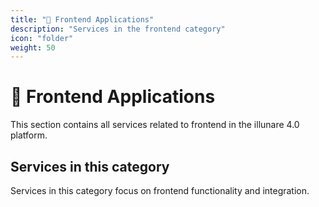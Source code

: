 ```yaml
---
title: "🎨 Frontend Applications"
description: "Services in the frontend category"
icon: "folder"
weight: 50
---
```


# 🎨 Frontend Applications

This section contains all services related to frontend in the illunare 4.0 platform.

## Services in this category

Services in this category focus on frontend functionality and integration.

